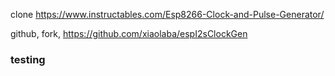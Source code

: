clone https://www.instructables.com/Esp8266-Clock-and-Pulse-Generator/  

github, fork, https://github.com/xiaolaba/espI2sClockGen  

### testing

